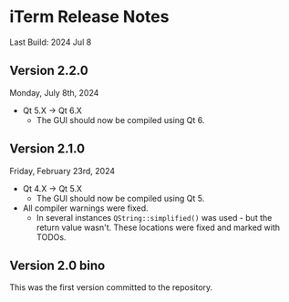 # iTerm Release Notes
Last Build: 2024 Jul 8

## Version 2.2.0
Monday, July 8th, 2024

- Qt 5.X -> Qt 6.X
    - The GUI should now be compiled using Qt 6.

## Version 2.1.0
Friday, February 23rd, 2024

- Qt 4.X -> Qt 5.X
    - The GUI should now be compiled using Qt 5.
- All compiler warnings were fixed.
    - In several instances `QString::simplified()` was used - but the return value wasn't. These locations were fixed and marked with TODOs.
    
## Version 2.0 bino
This was the first version committed to the repository.